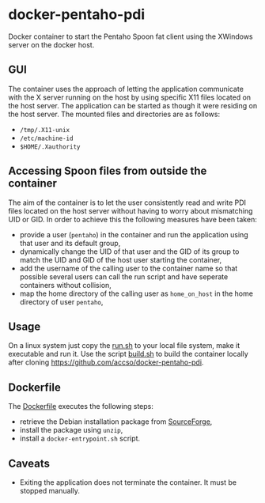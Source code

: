 # docker-pentaho-pdi
Docker container to start the Pentaho Spoon fat client using the XWindows server on the docker host.

## GUI

The container uses the approach of letting the application communicate with the X server running on the host by using specific X11 files located on the host server. The application can be started as though it were residing on the host server. The mounted files and directories are as follows:

 * `/tmp/.X11-unix`
 * `/etc/machine-id`
 * `$HOME/.Xauthority`

## Accessing Spoon files from outside the container

The aim of the container is to let the user consistently read and write PDI files located on the host server without having to worry about mismatching UID or GID. In order to achieve this the following measures have been taken:

 * provide a user (`pentaho`) in the container and run the application using that user and its default group,
 * dynamically change the UID of that user and the GID of its group to match the UID and GID of the host user starting the container,
 * add the username of the calling user to the container name so that possible several users can call the run script and have seperate containers without collision,
 * map the home directory of the calling user as `home_on_host` in the home directory of user `pentaho`,
 
## Usage

On a linux system just copy the [run.sh](bin/run.sh) to your local file system, make it executable and run it. Use the script [build.sh](bin/build.sh) to build the container locally after cloning https://github.com/accso/docker-pentaho-pdi.

## Dockerfile

The [Dockerfile](Dockerfile) executes the following steps:

 * retrieve the Debian installation package from [SourceForge](https://kent.dl.sourceforge.net/project/pentaho),
 * install the package using `unzip`,
 * install a `docker-entrypoint.sh` script.
 
## Caveats

* Exiting the application does not terminate the container. It must be stopped manually.


